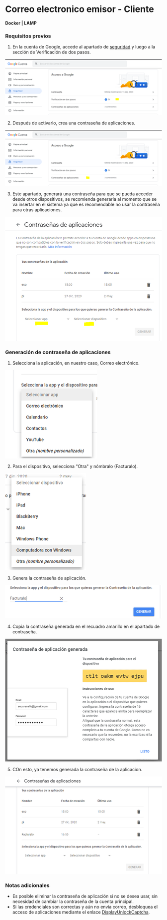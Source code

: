 # Correo electronico emisor - Cliente

**Docker | LAMP**

### Requisitos previos

1. En la cuenta de Google, accede al apartado de [seguridad](https://myaccount.google.com/) y luego a la sección de Verificación de dos pasos.

![alt text](img/correo_emisor_cliente_1.png)

2. Después de activarlo, crea una contraseña de aplicaciones.

![alt text](img/correo_emisor_cliente_2.png)

3. Este apartado, generará una contraseña para que se pueda acceder desde otros dispositivos, se recomienda generarla al momento que se va insertar en el sistema ya que es recomendable no usar la contraseña para otras aplicaciones.

![alt text](img/correo_emisor_cliente_8.png)

### Generación de contraseña de aplicaciones

1. Selecciona la aplicación, en nuestro caso, Correo electrónico.

![alt text](img/correo_emisor_cliente_7.png)

2. Para el dispositivo, selecciona "Otra" y nómbralo (Facturalo).

![alt text](img/correo_emisor_cliente_3.png)

3. Genera la contraseña de aplicación.

![alt text](img/correo_emisor_cliente_4.png)

4. Copia la contraseña generada en el recuadro amarillo en el apartado de contraseña.

![alt text](img/correo_emisor_cliente_5.png)

5. COn esto, ya tenemos generada la contraseña de la aplicacion.

![alt text](img/correo_emisor_cliente_6.png)

### Notas adicionales

- Es posible eliminar la contraseña de aplicación si no se desea usar, sin necesidad de cambiar la contraseña de la cuenta principal.
- Si las credenciales son correctas y aún no envía correo, desbloquea el acceso de aplicaciones mediante el enlace [DisplayUnlockCaptcha](https://accounts.google.com/DisplayUnlockCaptcha).

